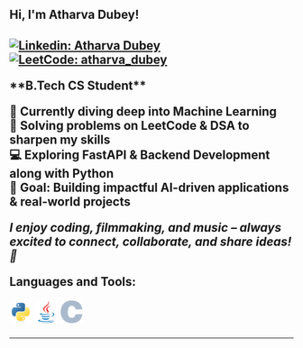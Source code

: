 <h2> Hi, I'm Atharva Dubey! <h2>

[![Linkedin: Atharva Dubey](https://img.shields.io/badge/-Atharva%20Dubey-blue?style=flat-square&logo=Linkedin&logoColor=white&link=https://www.linkedin.com/in/atharva-dubey-068258330/)](https://www.linkedin.com/in/atharva-dubey-068258330/)
[![LeetCode: atharva_dubey](https://img.shields.io/badge/-atharva__dubey-FFA116?style=flat-square&logo=leetcode&logoColor=white&link=https://leetcode.com/u/atharva_dubey/)](https://leetcode.com/u/atharva_dubey/)

<p>
**B.Tech CS Student**  

🚀 Currently diving deep into **Machine Learning**  
🧠 Solving problems on **LeetCode & DSA** to sharpen my skills  
💻 Exploring **FastAPI & Backend Development** along with Python  
🎯 **Goal:** Building impactful AI-driven applications & real-world projects  

<em><b>I enjoy coding, filmmaking, and music</b> – always excited to connect, collaborate, and share ideas! 🚀</em>

</p>

**Languages and Tools:**
<p align="left">
<img src="https://raw.githubusercontent.com/devicons/devicon/master/icons/python/python-original.svg" alt="python" width="40" height="40"/>
<img src="https://raw.githubusercontent.com/devicons/devicon/master/icons/java/java-original.svg" alt="java" width="40" height="40"/>
<img src="https://raw.githubusercontent.com/devicons/devicon/master/icons/c/c-original.svg" alt="c" width="40" height="40"/>
</p>

---
